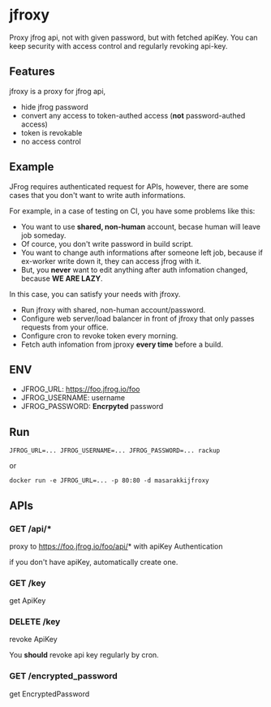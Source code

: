# jfroxy

Proxy jfrog api, not with given password, but with fetched apiKey.
You can keep security with access control and regularly revoking api-key.

## Features

jfroxy is a proxy for jfrog api,

- hide jfrog password
- convert any access to token-authed access (**not** password-authed access)
- token is revokable
- no access control

## Example

JFrog requires authenticated request for APIs,
however, there are some cases that you don't want to write auth informations.

For example, in a case of testing on CI, you have some problems like this:

- You want to use **shared, non-human** account, becase human will leave job someday.
- Of cource, you don't write password in build script.
- You want to change auth informations after someone left job, because if ex-worker write down it, they can access jfrog with it.
- But, you **never** want to edit anything after auth infomation changed, because **WE ARE LAZY**.

In this case, you can satisfy your needs with jfroxy.

- Run jfroxy with shared, non-human account/password.
- Configure web server/load balancer in front of jfroxy that only passes requests from your office.
- Configure cron to revoke token every morning.
- Fetch auth infomation from jproxy **every time** before a build.

## ENV

- JFROG_URL: https://foo.jfrog.io/foo
- JFROG_USERNAME: username
- JFROG_PASSWORD: **Encrpyted** password

## Run

    JFROG_URL=... JFROG_USERNAME=... JFROG_PASSWORD=... rackup

or

    docker run -e JFROG_URL=... -p 80:80 -d masarakkijfroxy

## APIs

### GET /api/*

proxy to https://foo.jfrog.io/foo/api/* with apiKey Authentication

if you don't have apiKey, automatically create one.

### GET /key

get ApiKey

### DELETE /key

revoke ApiKey

You **should** revoke api key regularly by cron.

### GET /encrypted_password

get EncryptedPassword

